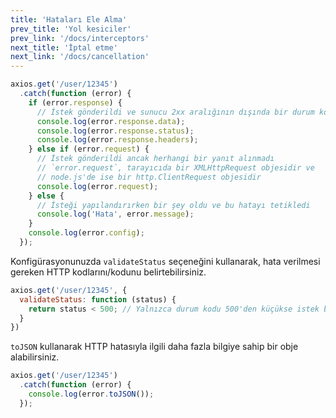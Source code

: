 ```yaml
---
title: 'Hataları Ele Alma'
prev_title: 'Yol kesiciler'
prev_link: '/docs/interceptors'
next_title: 'İptal etme'
next_link: '/docs/cancellation'
---
```


```js
axios.get('/user/12345')
  .catch(function (error) {
    if (error.response) {
      // İstek gönderildi ve sunucu 2xx aralığının dışında bir durum koduyla yanıt verdi
      console.log(error.response.data);
      console.log(error.response.status);
      console.log(error.response.headers);
    } else if (error.request) {
      // İstek gönderildi ancak herhangi bir yanıt alınmadı
      // `error.request`, tarayıcıda bir XMLHttpRequest objesidir ve
      // node.js'de ise bir http.ClientRequest objesidir
      console.log(error.request);
    } else {
      // İsteği yapılandırırken bir şey oldu ve bu hatayı tetikledi
      console.log('Hata', error.message);
    }
    console.log(error.config);
  });
```

Konfigürasyonunuzda `validateStatus` seçeneğini kullanarak, hata verilmesi gereken HTTP kodlarını/kodunu belirtebilirsiniz.

```js
axios.get('/user/12345', {
  validateStatus: function (status) {
    return status < 500; // Yalnızca durum kodu 500'den küçükse istek başarılı sayılır (Promise çözümlenir)
  }
})
```

`toJSON` kullanarak HTTP hatasıyla ilgili daha fazla bilgiye sahip bir obje alabilirsiniz.

```js
axios.get('/user/12345')
  .catch(function (error) {
    console.log(error.toJSON());
  });
```